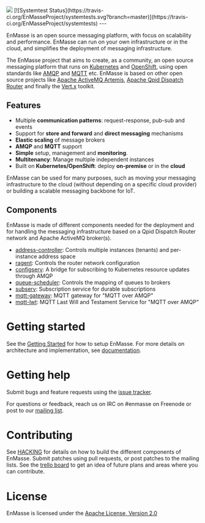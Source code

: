 <img src="https://raw.githubusercontent.com/EnMasseProject/enmasse/master/documentation/logo/enmasse_logo.svg" />
[![Systemtest Status](https://travis-ci.org/EnMasseProject/systemtests.svg?branch=master)](https://travis-ci.org/EnMasseProject/systemtests)
--- 

EnMasse is an open source messaging platform, with focus on scalability and performance. EnMasse can run on your own infrastructure or in the cloud, and simplifies the deployment of messaging infrastructure.

The EnMasse project that aims to create, as a community, an open source messaging platform that runs on [Kubernetes](https://kubernetes.io/) and [OpenShift](http://openshift.org/), using open standards like [AMQP](http://amqp.org/) and [MQTT](http://mqtt.org/) etc. EnMasse is based on other open source projects like [Apache ActiveMQ Artemis](https://activemq.apache.org/artemis/), [Apache Qpid Dispatch Router](https://qpid.apache.org/components/dispatch-router/index.html) and finally the [Vert.x](http://vertx.io/) toolkit.

## Features

* Multiple <b>communication patterns</b>: request-response, pub-sub and events
* Support for <b>store and forward</b> and <b>direct messaging</b> mechanisms
* <b>Elastic scaling</b> of message brokers
* <b>AMQP</b> and <b>MQTT</b> support
* <b>Simple</b> setup, management and <b>monitoring</b>.
* <b>Multitenancy</b>: Manage multiple independent instances
* Built on <b>Kubernetes/OpenShift</b>: deploy <b>on-premise</b> or in the <b>cloud</b>

EnMasse can be used for many purposes, such as moving your messaging infrastructure to the cloud (without depending on a specific cloud provider) or building a scalable messaging backbone for IoT.

## Components

EnMasse is made of different components needed for the deployment and for handling the messaging infrastructure based on a Qpid Dispatch Router network and Apache ActiveMQ broker(s).

* [address-controller](https://github.com/EnMasseProject/admin#address-controller): Controls multiple instances (tenants) and per-instance address space
* [ragent](https://github.com/EnMasseProject/ragent): Controls the router network configuration
* [configserv](https://github.com/EnMasseProject/admin#configuration-server): A bridge for subscribing to Kubernetes resource updates through AMQP
* [queue-scheduler](https://github.com/EnMasseProject/admin#queue-scheduler): Controls the mapping of queues to brokers
* [subserv](https://github.com/EnMasseProject/subserv): Subscription service for durable subscriptions
* [mqtt-gateway](https://github.com/EnMasseProject/mqtt-gateway): MQTT gateway for "MQTT over AMQP"
* [mqtt-lwt](https://github.com/EnMasseProject/mqtt-lwt): MQTT Last Will and Testament Service for "MQTT over AMQP"

# Getting started

See the [Getting Started](documentation/getting-started/README.md) for how to setup EnMasse. For
more details on architecture and implementation, see [documentation](documentation/README.md).

# Getting help

Submit bugs and feature requests using the [issue tracker](https://github.com/EnMasseProject/enmasse/issues).

For questions or feedback, reach us on IRC on #enmasse on Freenode or post to our [mailing list](https://www.redhat.com/mailman/listinfo/enmasse).

# Contributing

See [HACKING](HACKING.md) for details on how to build the different components of EnMasse. Submit patches using pull requests, or post patches to the mailing lists. See the [trello board](https://trello.com/enmasseproject) to get an idea of future plans and areas where you can contribute.

# License

EnMasse is licensed under the [Apache License, Version 2.0](LICENSE)
